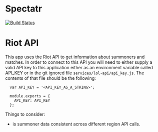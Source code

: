 # Spectatr
[![Build Status](https://travis-ci.org/schauhan19/Spectatr.svg?branch=master)](https://travis-ci.org/schauhan19/Spectatr)

# Riot API
This app uses the Riot API to get information about summoners and matches. In order to connect to this
API you will need to either supply a valid API key to this application either as an environment variable
called API_KEY or in the git ignored file `services/lol-api/api_key.js`. The contents of that file should
be the following:

```
  var API_KEY = '<API_KEY_AS_A_STRING>';

  module.exports = {
    API_KEY: API_KEY
  };
```

Things to consider:
* is summoner data consistent across different region API calls. 
